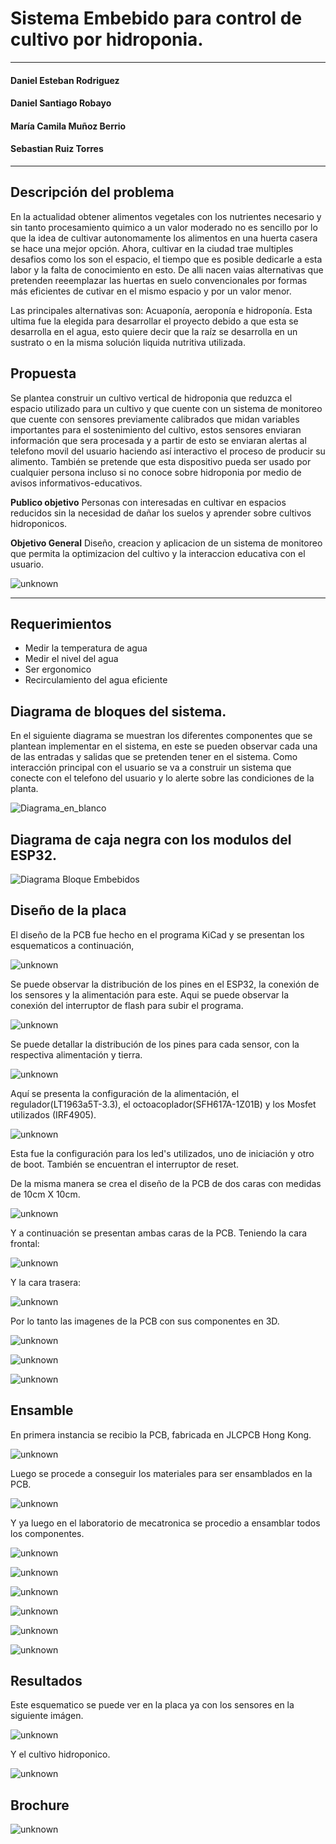 # **Sistema Embebido para control de cultivo por hidroponia.** #

----
#### Daniel Esteban Rodriguez ####

#### Daniel Santiago Robayo ####

#### María Camila Muñoz Berrio ####

#### Sebastian Ruiz Torres ####


----
## **Descripción del problema** ## 

En la actualidad obtener alimentos vegetales con los nutrientes necesario y sin tanto procesamiento quimico a un valor moderado no es sencillo por lo que la idea de cultivar autonomamente los alimentos en una huerta casera se hace una mejor opción. Ahora, cultivar en la ciudad trae multiples desafios como los son el espacio, el tiempo que es posible dedicarle a esta labor y la falta de conocimiento en esto. De alli nacen vaias alternativas que pretenden reeemplazar las huertas en suelo convencionales por formas más eficientes de cutivar en el mismo espacio y por un valor menor.

Las principales alternativas son: Acuaponía, aeroponía e hidroponía. Esta ultima fue la elegida para desarrollar el proyecto debido a que esta se desarrolla en el agua, esto quiere decir que la raíz se desarrolla en un sustrato o en la misma solución liquida nutritiva utilizada.
 

## **Propuesta** ##
Se plantea construir un cultivo vertical de hidroponia que reduzca el espacio utilizado para un cultivo y que cuente con un sistema de monitoreo que cuente con sensores previamente calibrados que midan variables importantes para el sostenimiento del cultivo, estos sensores enviaran información que sera procesada y a partir de esto se enviaran alertas al telefono movil del usuario haciendo así interactivo el proceso de producir su alimento. También se pretende que esta dispositivo pueda ser usado por cualquier persona incluso si no conoce sobre hidroponia por medio de avisos informativos-educativos. 

**Publico objetivo** Personas con interesadas en cultivar en espacios reducidos sin la necesidad de dañar los suelos y aprender sobre cultivos hidroponicos.

**Objetivo General**  Diseño, creacion y aplicacion  de un sistema de monitoreo que permita la optimizacion del cultivo y la interaccion educativa con el usuario.

![unknown](https://user-images.githubusercontent.com/88418156/186547927-50646758-781d-460b-a5ae-b2e2ee4a1a16.png)



----
## **Requerimientos** ##
* Medir la temperatura de agua
* Medir el nivel del agua
* Ser ergonomico
* Recirculamiento del agua eficiente

## **Diagrama de bloques del sistema.** ##

En el siguiente diagrama se muestran los diferentes componentes que se plantean implementar en el sistema, en este se pueden observar cada una de las entradas y salidas que se pretenden tener en el sistema. Como interacción principal con el usuario se va a construir un sistema que conecte con el telefono del usuario y lo alerte sobre las condiciones de la planta.

![Diagrama_en_blanco](https://user-images.githubusercontent.com/88418156/186547916-15719605-8ecb-488c-ab9b-c09ebaba3a6a.png)

## **Diagrama de caja negra con los modulos del ESP32.** ##
![Diagrama Bloque Embebidos](https://github.com/danrodriguezto/SistemaEmbebidoHidroponia/blob/main/Image/DiagramaBloqueEmbebidosActualizado1.png)

## **Diseño de la placa** ##

El diseño de la PCB fue hecho en el programa KiCad y se presentan los esquematicos a continuación,

![unknown](https://github.com/danrodriguezto/SistemaEmbebidoHidroponia/blob/main/Image/ESP32.jpeg)

Se puede observar la distribución de los pines en el ESP32, la conexión de los sensores y la alimentación para este. Aqui se puede observar la conexión del interruptor de flash para subir el programa. 


![unknown](https://github.com/danrodriguezto/SistemaEmbebidoHidroponia/blob/main/Image/ubicacionpines.jpeg)

Se puede detallar la distribución de los pines para cada sensor, con la respectiva alimentación y tierra.


![unknown](https://github.com/danrodriguezto/SistemaEmbebidoHidroponia/blob/main/Image/Regulación.jpeg)

Aquí se presenta la configuración de la alimentación, el regulador(LT1963a5T-3.3), el octoacoplador(SFH617A-1Z01B) y los Mosfet utilizados (IRF4905).


![unknown](https://github.com/danrodriguezto/SistemaEmbebidoHidroponia/blob/main/Image/updown.jpeg)

Esta fue la configuración para los led's utilizados, uno de iniciación y otro de boot. También se encuentran el  interruptor de reset.


De la misma manera se crea el diseño de la PCB de dos caras con medidas de 10cm X 10cm.

![unknown](https://github.com/danrodriguezto/SistemaEmbebidoHidroponia/blob/main/Image/Images_Project/Image_16.png)

Y a continuación se presentan ambas caras de la PCB.
Teniendo la cara frontal:

![unknown](https://github.com/danrodriguezto/SistemaEmbebidoHidroponia/blob/main/Image/Images_Project/Image_17.png)

Y la cara trasera:

![unknown](https://github.com/danrodriguezto/SistemaEmbebidoHidroponia/blob/main/Image/Images_Project/Image_18.png)

Por lo tanto las imagenes de la PCB con sus componentes en 3D.

![unknown](https://github.com/danrodriguezto/SistemaEmbebidoHidroponia/blob/main/Image/Images_Project/Image_19.png)

![unknown](https://github.com/danrodriguezto/SistemaEmbebidoHidroponia/blob/main/Image/Images_Project/Image_20.png)

![unknown](https://github.com/danrodriguezto/SistemaEmbebidoHidroponia/blob/main/Image/Images_Project/Image_21.png)

## **Ensamble** ##

En primera instancia se recibio la PCB, fabricada en JLCPCB Hong Kong.

![unknown](https://github.com/danrodriguezto/SistemaEmbebidoHidroponia/blob/main/Image/Images_Project/Image_10.jpeg)

Luego se procede a conseguir los materiales para ser ensamblados en la PCB.


![unknown](https://github.com/danrodriguezto/SistemaEmbebidoHidroponia/blob/main/Image/Images_Project/Image_8.jpeg)

Y ya luego en el laboratorio de mecatronica se procedio a ensamblar todos los componentes.

![unknown](https://github.com/danrodriguezto/SistemaEmbebidoHidroponia/blob/main/Image/Images_Project/Image_5.jpeg)


![unknown](https://github.com/danrodriguezto/SistemaEmbebidoHidroponia/blob/main/Image/Images_Project/Image_6.jpeg)


![unknown](https://github.com/danrodriguezto/SistemaEmbebidoHidroponia/blob/main/Image/Images_Project/Image_4.jpeg)


![unknown](https://github.com/danrodriguezto/SistemaEmbebidoHidroponia/blob/main/Image/Images_Project/Image_2.jpeg)


![unknown](https://github.com/danrodriguezto/SistemaEmbebidoHidroponia/blob/main/Image/Images_Project/Image_1.jpeg)


![unknown](https://github.com/danrodriguezto/SistemaEmbebidoHidroponia/blob/main/Image/Images_Project/Image_3.jpeg)


## **Resultados** ##

Este esquematico se puede ver en la placa ya con los sensores en la siguiente imágen.

![unknown](https://github.com/danrodriguezto/SistemaEmbebidoHidroponia/blob/main/Image/Montaje%20PCB.jpeg)

Y el cultivo hidroponico.

![unknown](https://github.com/danrodriguezto/SistemaEmbebidoHidroponia/blob/main/Image/Images_Project/Image_22.jpeg)


## **Brochure** ##

![unknown](https://github.com/danrodriguezto/SistemaEmbebidoHidroponia/blob/main/Image/Brochure%20Hidro.png)
